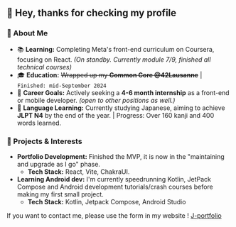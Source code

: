 ## 👋 Hey, thanks for checking my profile

### 🌱 About Me
- 📚 **Learning:** Completing Meta's front-end curriculum on Coursera, focusing on React. *(On standby. Currently module 7/9, finished all technical courses)*
- 🎓 **Education:** ~~Wrapped up my **Common Core @42Lausanne**~~ | `Finished: mid-September 2024`
- 🎯 **Career Goals:** Actively seeking a **4-6 month internship** as a front-end or mobile developer. *(open to other positions as well.)*
- 🌸 **Language Learning:** Currently studying Japanese, aiming to achieve **JLPT N4** by the end of the year. | Progress: Over 160 kanji and 400 words learned.

### 🚀 Projects & Interests
- **Portfolio Development:** Finished the MVP, it is now in the "maintaining and upgrade as I go" phase.
  - **Tech Stack:** React, Vite, ChakraUI.
- **Learning Android dev:** I'm currently speedrunning Kotlin, JetPack Compose and Android development tutorials/crash courses before making my first small project.
  - **Tech Stack:** Kotlin, Jetpack Compose, Android Studio

If you want to contact me, please use the form in my website ! [J-portfolio](https://jeydot-dev.github.io/j-portfolio/)
